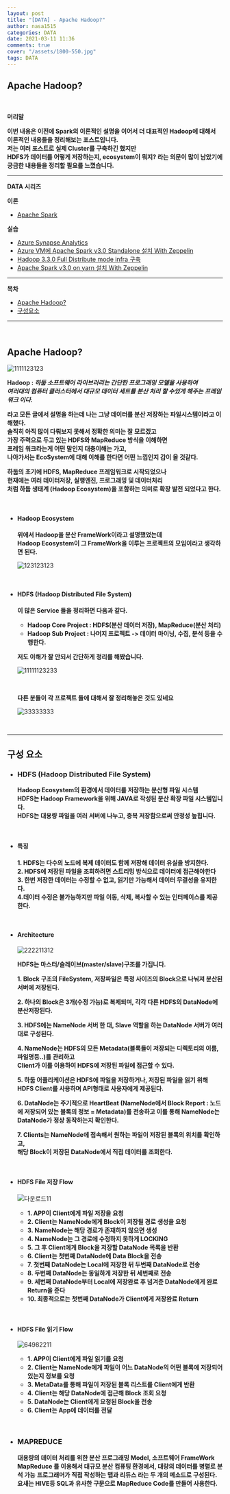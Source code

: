 ```yaml
---
layout: post
title: "[DATA] - Apache Hadoop?"
author: nasa1515
categories: DATA
date: 2021-03-11 11:36
comments: true
cover: "/assets/1800-550.jpg"
tags: DATA
---
```




## **Apache Hadoop?**


<br/>

**머리말**  

**이번 내용은 이전에 Spark의 이론적인 설명을 이어서 더 대표적인 Hadoop에 대해서**  
**이론적인 내용들을 정리해보는 포스트입니다.**   
**저는 여러 포스트로 실제 Cluster를 구축하긴 했지만**  
**HDFS가 데이터를 어떻게 저장하는지, ecosystem이 뭐지? 라는 의문이 많이 남았기에**  
**궁금한 내용들을 정리할 필요를 느꼈습니다.**  




  


 
---

**DATA 시리즈**

**이론**



 - [Apache Spark](https://nasa1515.github.io/data/2021/03/03/spark.html)


**실습** 

 - [Azure Synapse Analytics](https://nasa1515.github.io/data/2021/02/25/azure-synapse.html)
 - [Azure VM에 Apache Spark v3.0 Standalone 설치 With Zeppelin](https://nasa1515.github.io/data/2021/03/04/Spark2.html)
 - [Hadoop 3.3.0 Full Distribute mode infra 구축](https://nasa1515.github.io/data/2021/03/08/hadoop.html)
 - [Apache Spark v3.0 on yarn 설치 With Zeppelin](https://nasa1515.github.io/data/2021/03/10/spark-yarn.html)

---



**목차**


- [Apache Hadoop?](#a1)
- [구성요소](#a2)


--- 

<br/>

## **Apache Hadoop?**   <a name="a1"></a>   

![1111123123](https://user-images.githubusercontent.com/69498804/110746690-8395f600-8280-11eb-867b-616f6c82b8fb.JPG)

**Hadoop : *하둡 소프트웨어 라이브러리는 간단한 프로그래밍 모델을 사용하여  
여러대의 컴퓨터 클러스터에서 대규모 데이터 세트를 분산 처리 할 수있게 해주는 프레임워크 이다.***

**라고 모든 글에서 설명을 하는데 나는 그냥 데이터를 분산 저장하는 파일시스템이라고 이해했다.**  
**솔직히 아직 많이 다뤄보지 못해서 정확한 의미는 잘 모르겠고**  
**가장 주력으로 두고 있는 HDFS와 MapReduce 방식을 이해하면**  
**프레임 워크라는게 어떤 말인지 대충이해는 가고,  
나아가서는 EcoSystem에 대해 이해를 한다면 어떤 느낌인지 감이 올 것같다.**  

**하둡의 초기에 HDFS, MapReduce 프레임워크로 시작되었으나**  
**현재에는 여러 데이터저장, 실행엔진, 프로그래밍 및 데이터처리**  
**처럼 하둡 생태계 (Hadoop Ecosystem)을 포함하는 의미로 확장 발전 되었다고 한다.**

<br/>

* #### **Hadoop Ecosystem**    

    **위에서 Hadoop을 분산 FrameWork이라고 설명했었는데**  
    **Hadoop Ecosystem이 그 FrameWork을 이루는 프로젝트의 모임이라고 생각하면 된다.**  

    ![123123123](https://user-images.githubusercontent.com/69498804/110749647-be9a2880-8284-11eb-81ba-ab6f7a2e6dc1.png)


<br/>

* #### **HDFS (Hadoop Distributed File System)**  

    **이 많은 Service 들을 정리하면 다음과 같다.** 

    * **Hadoop Core Project : HDFS(분산 데이터 저장), MapReduce(분산 처리)**
    * **Hadoop Sub Project : 나머지 프로젝트 -> 데이터 마이닝, 수집, 분석 등을 수행한다.**

    **저도 이해가 잘 안되서 간단하게 정리를 해봤습니다.**

    ![11111123233](https://user-images.githubusercontent.com/69498804/110750345-ad055080-8285-11eb-88f1-822e3be5c029.JPG)


    <br/>

    **다른 분들이 각 프로젝트 들에 대해서 잘 정리해놓은 것도 있네요**

    ![33333333](https://user-images.githubusercontent.com/69498804/110750466-db832b80-8285-11eb-8361-c32461fc97b8.JPG)


<br/>

---

## **구성 요소** <a name="a2"></a>

* ### **HDFS (Hadoop Distributed File System)**

    **Hadoop Ecosystem의 환경에서 데이터를 저장하는 분산형 파일 시스템**  
    **HDFS는 Hadoop Framework을 위해 JAVA로 작성된 분산 확장 파일 시스템입니다.**  
    **HDFS는 대용량 파일을 여러 서버에 나누고, 중복 저장함으로써 안정성 높힙니다.** 

    <br/>

* #### **특징**   

    **1. HDFS는 다수의 노드에 복제 데이터도 함께 저장해 데이터 유실을 방지한다.**  
    **2. HDFS에 저장된 파일을 조회하려면 스트리밍 방식으로 데이터에 접근해야한다**  
    **3. 한번 저장한 데이터는 수정할 수 없고, 읽기만 가능해서 데이터 무결성을 유지한다.**  
    **4.데이터 수정은 불가능하지만 파일 이동, 삭제, 복사할 수 있는 인터페이스를 제공한다.**


    <br/>

* #### **Architecture**   

    ![222211312](https://user-images.githubusercontent.com/69498804/110756535-aed31200-828d-11eb-8d1e-e2bd0843713f.JPG)

    **HDFS는 마스터/슬레이브(master/slave)구조를 가집니다.** 


   **1. Block 구조의 FileSystem, 저장파일은 특정 사이즈의 Block으로 나눠져 분산된 서버에 저장된다.**

   **2. 하나의 Block은 3개(수정 가능)로 복제되며, 각각 다른 HDFS의 DataNode에 분산저장된다.**

   **3. HDFS에는 NameNode 서버 한 대, Slave 역할을 하는 DataNode 서버가 여러 대로 구성된다.**

   **4. NameNode는 HDFS의 모든 Metadata(블록들이 저장되는 디렉토리의 이름, 파일명등..)를 관리하고**  
    **Client가 이를 이용하여 HDFS에 저장된 파일에 접근할 수 있다.**

   **5. 하둡 어플리케이션은 HDFS에 파일을 저장하거나, 저장된 파일을 읽기 위해 HDFS Client를 사용하며 API형태로 사용자에게 제공된다.**

   **6. DataNode는 주기적으로 HeartBeat (NameNode에서 Block Report : 노드에 저장되어 있는 블록의 정보 = Metadata)를 전송하고 이를 통해 NameNode는 DataNode가 정상 동작하는지 확인한다.**

   **7. Clients는 NameNode에 접속해서 원하는 파일이 저장된 블록의 위치를 확인하고,  
   해당 Block이 저장된 DataNode에서 직접 데이터를 조회한다.**  


<br/>

* #### **HDFS File 저장 Flow**

    ![다운로드11](https://user-images.githubusercontent.com/69498804/110758607-0bcfc780-8290-11eb-91ad-1b1e234128d2.png)

    * **1. APP이 Client에게 파일 저장을 요청**  
    * **2. Client는 NameNode에게 Block이 저장될 경로 생성을 요청**  
    * **3. NameNode는 해당 경로가 존재하지 않으면 생성**  
    * **4. NameNode는 그 경로에 수정하지 못하게 LOCKING** 
    * **5. 그 후 Client에게 Block을 저장할 DataNode 목록을 반환**  
    * **6. Client는 첫번째 DataNode에 Data Block을 전송** 
    * **7. 첫번째 DataNode는 Local에 저장한 뒤 두번째 DataNode로 전송** 
    * **8. 두번째 DataNode는 동일하게 저장한 뒤 세번째로 전송** 
    * **9. 세번째 DataNode부터 Local에 저장완료 후 넘겨준 DataNode에게 완료 Return을 준다** 
    * **10. 최종적으로는 첫번째 DataNode가 Client에게 저장완료 Return**


<br/>


* #### **HDFS File 읽기 Flow**

    ![64982211](https://user-images.githubusercontent.com/69498804/110759735-471ec600-8291-11eb-9e63-5e5164a004d1.png)

   * **1. APP이 Client에게 파일 읽기를 요청**
   * **2. Client는 NameNode에게 파일이 어느 DataNode의 어떤 블록에 저장되어 있는지 정보를 요청**
   * **3. MetaData를 통해 파일이 저장된 블록 리스트를 Client에게 반환**
   * **4. Client는 해당 DataNode에 접근해 Block 조회 요청**
   * **5. DataNode는 Client에게 요청된 Block을 전송**
   * **6. Client는 App에 데이터를 전달**


<br/>



* ### **MAPREDUCE**

    **대용량의 데이터 처리를 위한 분산 프로그래밍 Model, 소프트웨어 FrameWork**
    **MapReduce 를 이용해서 대규모 분산 컴퓨팅 환경에서, 대량의 데이터를 병렬로 분석 가능**
    **프로그래머가 직접 작성하는 맵과 리듀스 라는 두 개의 메소드로 구성된다.**  
    **요새는 HIVE등 SQL과 유사한 구문으로 MapReduce Code를 만들어 사용한다.**